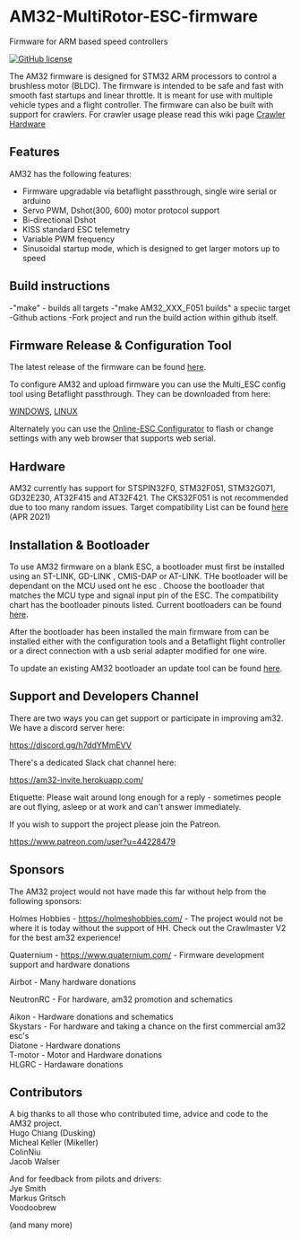 # AM32-MultiRotor-ESC-firmware
Firmware for ARM based speed controllers
<p align="left">
  <a href="/LICENSE"><img src="https://img.shields.io/badge/license-GPL--3.0-brightgreen" alt="GitHub license" /></a>
</p>

The AM32 firmware is designed for STM32 ARM processors to control a brushless motor (BLDC).
The firmware is intended to be safe and fast with smooth fast startups and linear throttle. It is meant for use with multiple vehicle types and a flight controller. The firmware can also be built with support for crawlers. For crawler usage please read this wiki page [Crawler Hardware](https://github.com/AlkaMotors/AM32-MultiRotor-ESC-firmware/wiki/Crawler-Hardware-and-AM32)

## Features

AM32 has the following features:

- Firmware upgradable via betaflight passthrough, single wire serial or arduino
- Servo PWM, Dshot(300, 600) motor protocol support
- Bi-directional Dshot
- KISS standard ESC telemetry
- Variable PWM frequency
- Sinusoidal startup mode, which is designed to get larger motors up to speed
## Build instructions
-"make" - builds all targets
-"make AM32_XXX_F051 builds" a speciic target
-Github actions
-Fork project and run the build action within github itself.

## Firmware Release & Configuration Tool

The latest release of the firmware can be found [here](https://github.com/AlkaMotors/AM32-MultiRotor-ESC-firmware/releases/).

To configure AM32 and upload firmware you can use the Multi_ESC config tool using Betaflight passthrough. They can be downloaded from here:

[WINDOWS](https://drive.google.com/file/d/1qw2f7nM6OZftIE5GTgMPWB5zXCELxYG9/view?usp=sharing),
[LINUX](https://drive.google.com/file/d/1QtSKwp3RT6sncPADsPkmdasGqNIk68HH/view?usp=sharing)

Alternately you can use the [Online-ESC Configurator](https://esc-configurator.com/) to flash or change settings with any web browser that supports web serial.



## Hardware
AM32 currently has support for STSPIN32F0, STM32F051, STM32G071, GD32E230, AT32F415 and AT32F421.
The CKS32F051 is not recommended due to too many random issues.
Target compatibility List can be found [here](https://github.com/AlkaMotors/AM32-MultiRotor-ESC-firmware/wiki/List-of-Supported-Hardware) (APR 2021)


## Installation & Bootloader

To use AM32 firmware on a blank ESC, a bootloader must first be installed using an ST-LINK, GD-LINK , CMIS-DAP or AT-LINK.  THe bootloader will be dependant on the MCU used ont he esc . Choose the bootloader that matches the MCU type and signal input pin of the ESC.
The compatibility chart has the bootloader pinouts listed.
Current bootloaders can be found [here](https://github.com/AlkaMotors/AM32_Bootloader_F051/tree/main/Bootloaders).

After the bootloader has been installed the main firmware from can be installed either with the configuration tools and a Betaflight flight controller or a direct connection with a usb serial adapter modified for one wire.

To update an existing AM32 bootloader an update tool can be found [here](https://github.com/AlkaMotors/F051_Bootloader_Updater/releases).

## Support and Developers Channel
There are two ways you can get support or participate in improving am32.
We have a discord server here:

https://discord.gg/h7ddYMmEVV

There's a dedicated Slack chat channel here:

https://am32-invite.herokuapp.com/

Etiquette: Please wait around long enough for a reply - sometimes people are out flying, asleep or at work and can't answer immediately. 

If you wish to support the project please join the Patreon.

https://www.patreon.com/user?u=44228479


## Sponsors
The AM32 project would not have made this far without help from the following sponsors:

Holmes Hobbies - https://holmeshobbies.com/ - The project would not be where it is today without the support of HH. Check out the Crawlmaster V2 for the best am32 experience!

Quaternium - https://www.quaternium.com/ - Firmware development support and hardware donations

Airbot - Many hardware donations

NeutronRC - For hardware, am32 promotion and schematics 

Aikon - Hardware donations and schematics\
Skystars  - For hardware and taking a chance on the first commercial am32 esc's\
Diatone - Hardware donations\
T-motor - Motor and Hardware donations\
HLGRC  - Hardaware donations

## Contributors
A big thanks to all those who contributed time, advice and code to the AM32 project.\
Hugo Chiang (Dusking)\
Micheal Keller (Mikeller)\
ColinNiu\
Jacob Walser

And for feedback from pilots and drivers:\
Jye Smith\
Markus Gritsch\
Voodoobrew

(and many more)
